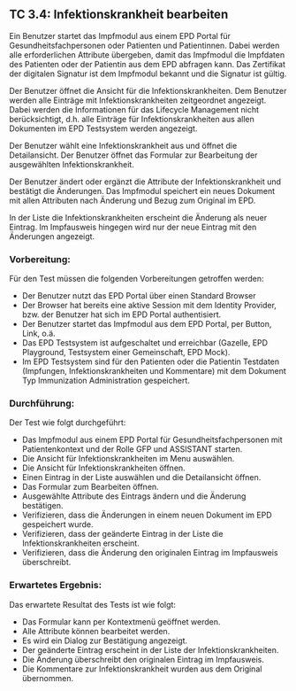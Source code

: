 ## TC 3.4: Infektionskrankheit bearbeiten

Ein Benutzer startet das Impfmodul aus einem EPD Portal für Gesundheitsfachpersonen oder Patienten und Patientinnen.  Dabei werden alle erforderlichen Attribute übergeben, damit das Impfmodul die Impfdaten des Patienten oder der Patientin aus dem EPD abfragen kann. Das Zertifikat der digitalen Signatur ist dem Impfmodul bekannt und die Signatur ist gültig.

Der Benutzer öffnet die Ansicht für die Infektionskrankheiten. Dem Benutzer werden alle Einträge mit Infektionskrankheiten zeitgeordnet angezeigt. Dabei werden die Informationen für das Lifecycle Management nicht berücksichtigt, d.h. alle Einträge für Infektionskrankheiten aus allen Dokumenten im EPD Testsystem werden angezeigt.

Der Benutzer wählt eine Infektionskrankheit aus und öffnet die Detailansicht. Der Benutzer öffnet das Formular zur Bearbeitung der ausgewählten Infektionskrankheit.

Der Benutzer ändert oder ergänzt die Attribute der Infektionskrankheit und bestätigt die Änderungen. Das Impfmodul speichert ein neues Dokument mit allen Attributen nach Änderung und Bezug zum Original im EPD.

In der Liste die Infektionskrankheiten erscheint die Änderung als neuer Eintrag. Im Impfausweis hingegen wird nur der neue Eintrag mit den Änderungen angezeigt.


### Vorbereitung:

Für den Test müssen die folgenden Vorbereitungen getroffen werden:
- Der Benutzer nutzt das EPD Portal über einen Standard Browser
- Der Browser hat bereits eine aktive Session mit dem Identity Provider, bzw. der Benutzer hat sich im EPD Portal authentisiert.
- Der Benutzer startet das Impfmodul aus dem EPD Portal, per Button, Link, o.ä.  
- Das EPD Testsystem ist aufgeschaltet und erreichbar (Gazelle, EPD Playground, Testsystem einer Gemeinschaft, EPD Mock).
- Im EPD Testsystem sind für den Patienten oder die Patientin Testdaten (Impfungen, Infektionskrankheiten und Kommentare) mit dem Dokument Typ Immunization Administration gespeichert.

### Durchführung:

Der Test wie folgt durchgeführt:
- Das Impfmodul aus einem EPD Portal für Gesundheitsfachpersonen mit Patientenkontext und der Rolle GFP und ASSISTANT starten.
- Die Ansicht für Infektionskrankheiten im Menu auswählen.
- Die Ansicht für Infektionskrankheiten öffnen.
- Einen Eintrag in der Liste auswählen und die Detailansicht öffnen.
- Das Formular zum Bearbeiten öffnen.  
- Ausgewählte Attribute des Eintrags ändern und die Änderung bestätigen.
- Verifizieren, dass die Änderungen in einem neuen Dokument im EPD gespeichert wurde.
- Verifizieren, dass der geänderte Eintrag in der Liste die Infektionskrankheiten erscheint.
- Verifizieren, dass die Änderung den originalen Eintrag im Impfausweis überschreibt.


### Erwartetes Ergebnis:

Das erwartete Resultat des Tests ist wie folgt:
- Das Formular kann per Kontextmenü geöffnet werden.
- Alle Attribute können bearbeitet werden.
- Es wird ein Dialog zur Bestätigung angezeigt.
- Der geänderte Eintrag erscheint in der Liste der Infektionskrankheiten.
- Die Änderung überschreibt den originalen Eintrag im Impfausweis.
- Die Kommentare zur Infektionskrankheit wurden aus dem Original übernommen.
